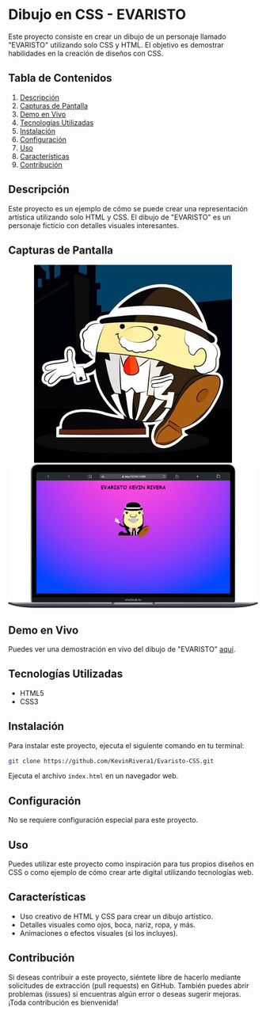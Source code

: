 # Dibujo en CSS - EVARISTO

Este proyecto consiste en crear un dibujo de un personaje llamado "EVARISTO" utilizando solo CSS y HTML. El objetivo es demostrar habilidades en la creación de diseños con CSS.

## Tabla de Contenidos

1. [Descripción](#descripción)
2. [Capturas de Pantalla](#capturas-de-pantalla)
3. [Demo en Vivo](#demo-en-vivo)
4. [Tecnologías Utilizadas](#tecnologías-utilizadas)
5. [Instalación](#instalación)
6. [Configuración](#configuración)
7. [Uso](#uso)
8. [Características](#características)
9. [Contribución](#contribución)

## Descripción

Este proyecto es un ejemplo de cómo se puede crear una representación artística utilizando solo HTML y CSS. El dibujo de "EVARISTO" es un personaje ficticio con detalles visuales interesantes.

## Capturas de Pantalla

<div align="center">
    <img src="./img/evaristo-img.jpg">
</div>

<div align="center">
    <img src="./img/cap-img-Evaristo.png">
</div>

## Demo en Vivo

Puedes ver una demostración en vivo del dibujo de "EVARISTO" [aquí](insertar-enlace-demo).

## Tecnologías Utilizadas

- HTML5
- CSS3

## Instalación

Para instalar este proyecto, ejecuta el siguiente comando en tu terminal:

```bash
git clone https://github.com/KevinRivera1/Evaristo-CSS.git
```

Ejecuta el archivo `index.html` en un navegador web.

## Configuración

No se requiere configuración especial para este proyecto.

## Uso

Puedes utilizar este proyecto como inspiración para tus propios diseños en CSS o como ejemplo de cómo crear arte digital utilizando tecnologías web.


## Características

- Uso creativo de HTML y CSS para crear un dibujo artístico.
- Detalles visuales como ojos, boca, nariz, ropa, y más.
- Animaciones o efectos visuales (si los incluyes).

## Contribución

Si deseas contribuir a este proyecto, siéntete libre de hacerlo mediante solicitudes de extracción (pull requests) en GitHub. También puedes abrir problemas (issues) si encuentras algún error o deseas sugerir mejoras. ¡Toda contribución es bienvenida!